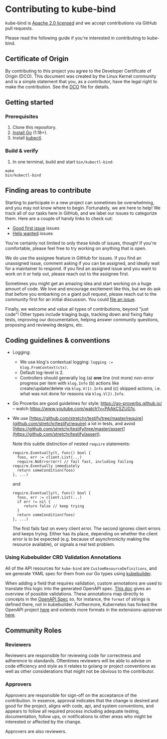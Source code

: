 # Contributing to kube-bind

kube-bind is [Apache 2.0 licensed](LICENSE) and we accept contributions via
GitHub pull requests.

Please read the following guide if you're interested in contributing to kube-bind.

## Certificate of Origin

By contributing to this project you agree to the Developer Certificate of
Origin (DCO). This document was created by the Linux Kernel community and is a
simple statement that you, as a contributor, have the legal right to make the
contribution. See the [DCO](DCO) file for details.

## Getting started

### Prerequisites

1. Clone this repository.
2. [Install Go](https://golang.org/doc/install) (1.18+).
3. Install [kubectl](https://kubernetes.io/docs/tasks/tools/#kubectl).

### Build & verify

1. In one terminal, build and start `bin/kubectl-bind`:

```
make
bin/kubectl-bind
```

## Finding areas to contribute

Starting to participate in a new project can sometimes be overwhelming, and you may not know where to begin.
Fortunately, we are here to help! We track all of our tasks here in GitHub, and we label our issues to categorize them.
Here are a couple of handy links to check out:

* [Good first issue](https://go.kubeware.dev/kubeware/issues?q=is%3Aopen+is%3Aissue+label%3A%22good+first+issue%22)
  issues
* [Help wanted](https://go.kubeware.dev/kubeware/issues?q=is%3Aopen+is%3Aissue+label%3A%22help+wanted%22) issues

You're certainly not limited to only these kinds of issues, though! If you're comfortable, please feel free to try
working on anything that is open.

We do use the assignee feature in GitHub for issues. If you find an unassigned issue, comment asking if you can be
assigned, and ideally wait for a maintainer to respond. If you find an assigned issue and you want to work on it or help
out, please reach out to the assignee first.

Sometimes you might get an amazing idea and start working on a huge amount of code. We love and encourage excitement
like this, but we do ask that before you embarking on a giant pull request, please reach out to the community first for
an initial discussion. You could [file an issue](https://go.kubeware.dev/kubeware/issues/new/choose).

Finally, we welcome and value all types of contributions, beyond "just code"! Other types include triaging bugs,
tracking down and fixing flaky tests, improving our documentation, helping answer community questions, proposing and
reviewing designs, etc.

## Coding guidelines & conventions

- Logging:
    - We use klog's contextual logging: `logging := klog.FromContext(ctx)`.
    - Default log-level is 2.
    - Controllers should generally log (a) **one** line (not more) non-error progress per item with `klog.Info` (b)
      actions like create/update/delete via `klog.V(1).Info` and (c) skipped actions, i.e. what was not done for reasons
      via `klog.V(2).Info`.
- Go Proverbs are good guidelines for style: https://go-proverbs.github.io/ –
  watch https://www.youtube.com/watch?v=PAAkCSZUG1c.
- We use [https://github.com/stretchr/testify/tree/master/require](github.com/stretchr/testify/require) a lot in tests,
  and avoid
  [https://github.com/stretchr/testify/tree/master/assert](https://github.com/stretchr/testify/assert).

  Note this subtle distinction of nested `require` statements:
  ```Golang
  require.Eventually(t, func() bool {
    foos, err := client.List(...)
    require.NoError(err) // fail fast, including failing require.Eventually immediately
    return someCondition(foos)
  }, ...)
  ```
  and
  ```Golang
  require.Eventually(t, func() bool {
    foos, err := client.List(...)
    if err != nil {
       return false // keep trying
    }
    return someCondition(foos)
  }, ...)
  ```
  The first fails fast on every client error. The second ignores client errors and keeps trying. Either
  has its place, depending on whether the client error is to be expected (e.g. because of asynchronicity making the
  resource available),
  or signals a real test problem.

### Using Kubebuilder CRD Validation Annotations

All of the API resources for `kube-bind` are `CustomResourceDefinitions`, and we generate YAML spec for them from our Go
types using [kubebuilder](https://github.com/kubernetes-sigs/kubebuilder).

When adding a field that requires validation, custom annotations are used to translate this logic into the generated
OpenAPI spec. [This doc](https://book.kubebuilder.io/reference/markers/crd-validation.html) gives an overview of
possible validations. These annotations map directly to concepts in
the [OpenAPI Spec](https://swagger.io/specification/#data-type-format) so, for instance, the `format` of strings is
defined there, not in kubebuilder. Furthermore, Kubernetes has forked the OpenAPI
project [here](https://github.com/kubernetes/kube-openapi/tree/master/pkg/validation) and extends more formats in the
extensions-apiserver [here](https://github.com/kubernetes/kubernetes/blob/master/staging/src/k8s.io/apiextensions-apiserver/pkg/apis/apiextensions/v1/types_jsonschema.go#L27).

## Community Roles

### Reviewers

Reviewers are responsible for reviewing code for correctness and adherence to standards. Oftentimes reviewers will
be able to advise on code efficiency and style as it relates to golang or project conventions as well as other
considerations
that might not be obvious to the contributor.

### Approvers

Approvers are responsible for sign-off on the acceptance of the contribution. In essence, approval indicates that the
change is desired and good for the project, aligns with code, api, and system conventions, and appears to follow all
required
process including adequate testing, documentation, follow ups, or notifications to other areas who might be interested
or affected by the change.

Approvers are also reviewers.
